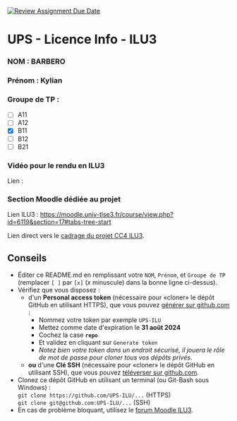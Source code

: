 [![Review Assignment Due Date](https://classroom.github.com/assets/deadline-readme-button-24ddc0f5d75046c5622901739e7c5dd533143b0c8e959d652212380cedb1ea36.svg)](https://classroom.github.com/a/bD-xCfae)
# UPS - Licence Info - ILU3

### NOM : BARBERO
### Prénom : Kylian
### Groupe de TP :
- [ ] A11
- [ ] A12
- [x] B11
- [ ] B12
- [ ] B21

### Vidéo pour le rendu en ILU3

Lien :

### Section Moodle dédiée au projet

Lien ILU3 : <https://moodle.univ-tlse3.fr/course/view.php?id=6119&section=17#tabs-tree-start>

Lien direct vers le [cadrage du projet CC4 ILU3](https://moodle.univ-tlse3.fr/mod/resource/view.php?id=423538).

## Conseils

- Éditer ce README.md en remplissant votre `NOM`, `Prénom`, et `Groupe de TP`  
  (remplacer `[ ]` par `[x]` (*x* minuscule) dans la bonne ligne ci-dessus).
- Vérifiez que vous disposez :
  * d'un **Personal access token** (nécessaire pour «cloner» le dépôt GitHub en utilisant HTTPS),
    que vous pouvez [générer sur github.com](https://github.com/settings/tokens/new) :
    - Nommez votre token par exemple `UPS-ILU`
    - Mettez comme date d'expiration le **31 août 2024**
    - Cochez la case **`repo`**
    - Et validez en cliquant sur `Generate token`
    - *Notez bien votre token dans un endroit sécurisé, il jouera le rôle de mot de passe pour cloner tous vos dépôts privés*.
  * **ou** d'une **Clé SSH** (nécessaire pour «cloner» le dépôt GitHub en utilisant SSH),
    que vous pouvez [téléverser sur github.com](https://github.com/settings/key).
- Clonez ce dépôt GitHub en utilisant un terminal (ou Git-Bash sous Windows) :  
  `git clone https://github.com/UPS-ILU/...` (HTTPS)  
  `git clone git@github.com:UPS-ILU/...` (SSH)
- En cas de problème bloquant, utilisez le [forum Moodle ILU3](https://moodle.univ-tlse3.fr/mod/forum/view.php?id=300081).

